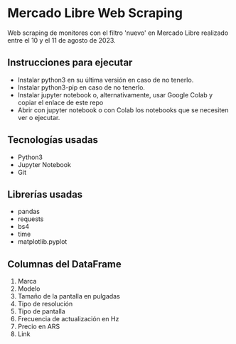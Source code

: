 # Mercado Libre Web Scraping
Web scraping de monitores con el filtro 'nuevo' en Mercado Libre realizado entre el 10 y el 11 de agosto de 2023.

## Instrucciones para ejecutar
- Instalar python3 en su última versión en caso de no tenerlo.
- Instalar python3-pip en caso de no tenerlo.
- Instalar jupyter notebook o, alternativamente, usar Google Colab y copiar el enlace de este repo
- Abrir con jupyter notebook o con Colab los notebooks que se necesiten ver o ejecutar.

## Tecnologías usadas
* Python3
* Jupyter Notebook
* Git

## Librerías usadas
* pandas
* requests
* bs4
* time
* matplotlib.pyplot

## Columnas del DataFrame
1. Marca
2. Modelo
3. Tamaño de la pantalla en pulgadas
4. Tipo de resolución
5. Tipo de pantalla
6. Frecuencia de actualización en Hz
7. Precio en ARS
8. Link
